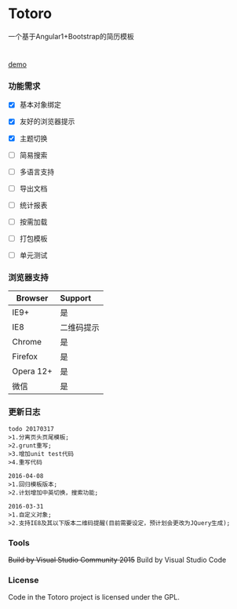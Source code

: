 # Totoro
一个基于Angular1+Bootstrap的简历模板
#
[demo](http://resume.99diary.com)

### 功能需求

- [x] 基本对象绑定

- [x] 友好的浏览器提示

- [x] 主题切换

- [ ] 简易搜索

- [ ] 多语言支持

- [ ] 导出文档

- [ ] 统计报表

- [ ] 按需加载

- [ ] 打包模板

- [ ] 单元测试

### 浏览器支持

| Browser | Support
| ---- |:-----
| IE9+ | 是
| IE8 | 二维码提示
| Chrome | 是
| Firefox | 是
| Opera 12+ | 是 
| 微信 | 是

### 更新日志

```text
todo 20170317
>1.分离页头页尾模板;
>2.grunt重写;
>3.增加unit test代码
>4.重写代码
```

```text
2016-04-08
>1.回归模板版本;
>2.计划增加中英切换，搜索功能;
```

```text
2016-03-31
>1.自定义对象;
>2.支持IE8及其以下版本二维码提醒(目前需要设定，预计划会更改为JQuery生成);
```

### Tools

~~Build by Visual Studio Community 2015~~
Build by Visual Studio Code

### License

Code in the Totoro project is licensed under the GPL.
